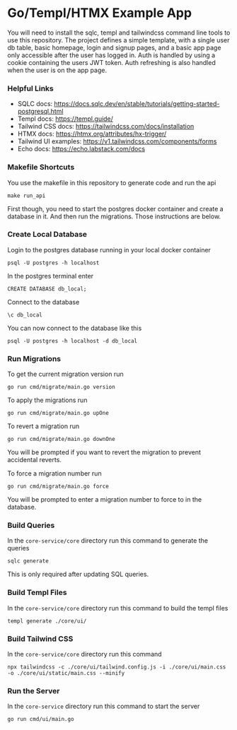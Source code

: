 # Go/Templ/HTMX Example App

You will need to install the sqlc, templ and tailwindcss command line tools to use this repository.
The project defines a simple template, with a single user db table, basic homepage, login and signup pages, 
and a basic app page only accessible after the user has logged in. Auth is handled by using a 
cookie containing the users JWT token. Auth refreshing is also handled when the user is on the app page.


### Helpful Links

* SQLC docs: https://docs.sqlc.dev/en/stable/tutorials/getting-started-postgresql.html
* Templ docs: https://templ.guide/
* Tailwind CSS docs: https://tailwindcss.com/docs/installation
* HTMX docs: https://htmx.org/attributes/hx-trigger/
* Tailwind UI examples: https://v1.tailwindcss.com/components/forms
* Echo docs: https://echo.labstack.com/docs

### Makefile Shortcuts

You use the makefile in this repository to generate code and run the api
```
make run_api
```
First though, you need to start the postgres docker container and create a database in it.
And then run the migrations. Those instructions are below.


### Create Local Database
 
Login to the postgres database running in your local docker container
```
psql -U postgres -h localhost
```

In the postgres terminal enter
```
CREATE DATABASE db_local;
```

Connect to the database
```
\c db_local
```

You can now connect to the database like this
```
psql -U postgres -h localhost -d db_local
```

### Run Migrations

To get the current migration version run
```
go run cmd/migrate/main.go version
```

To apply the migrations run
```
go run cmd/migrate/main.go upOne
```

To revert a migration run
```
go run cmd/migrate/main.go downOne
```
You will be prompted if you want to revert the migration to prevent accidental reverts.

To force a migration number run
```
go run cmd/migrate/main.go force
```
You will be prompted to enter a migration number to force to in the database.


### Build Queries

In the `core-service/core` directory run this command to generate the queries
```
sqlc generate
```

This is only required after updating SQL queries.


### Build Templ Files

In the `core-service/core` directory run this command to build the templ files
```
templ generate ./core/ui/
```

### Build Tailwind CSS

In the `core-service/core` directory run this command
```
npx tailwindcss -c ./core/ui/tailwind.config.js -i ./core/ui/main.css -o ./core/ui/static/main.css --minify
```

### Run the Server

In the `core-service` directory run this command to start the server
```
go run cmd/ui/main.go
```


